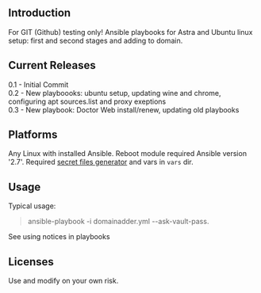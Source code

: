 ## Introduction
For GIT (Github) testing only! Ansible playbooks for Astra and Ubuntu linux setup: first and second stages and adding to domain.
## Current Releases
0.1 - Initial Commit <br />
0.2 - New playboooks: ubuntu setup, updating wine and chrome, configuring apt sources.list and proxy exeptions<br />
0.3 - New playbook: Doctor Web install/renew, updating old playbooks
## Platforms
Any Linux with installed Ansible. Reboot module required Ansible version '2.7'. Required [secret files generator](https://github.com/dardepin/gensecrets) and vars in `vars` dir.
## Usage
Typical usage:
> ansible-playbook -i domainadder.yml --ask-vault-pass.

See using notices in playbooks
## Licenses
Use and modify on your own risk.
